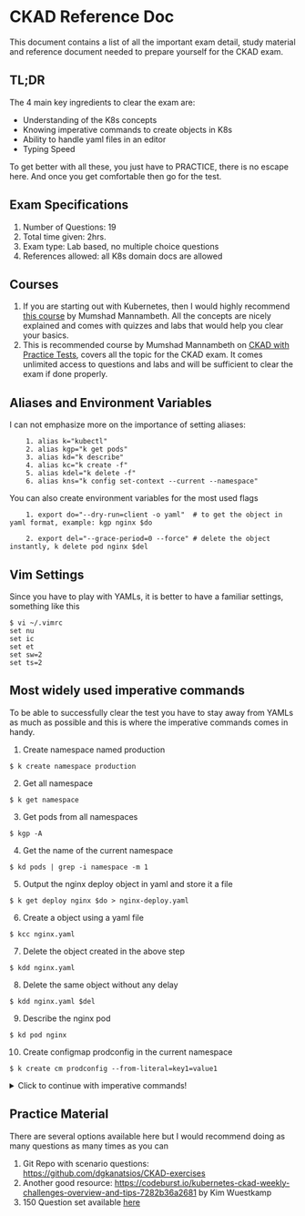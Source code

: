 # CKAD Reference Doc

This document contains a list of all the important exam detail, study material and reference document needed to prepare yourself for the CKAD exam.

## TL;DR
The 4 main key ingredients to clear the exam are:
- Understanding of the K8s concepts
- Knowing imperative commands to create objects in K8s
- Ability to handle yaml files in an editor
- Typing Speed 

To get better with all these, you just have to PRACTICE, there is no escape here. And once you get comfortable then go for the test.

## Exam Specifications
1. Number of Questions: 19
2. Total time given: 2hrs.
3. Exam type: Lab based, no multiple choice questions
4. References allowed: all K8s domain docs are allowed 

## Courses
1. If you are starting out with Kubernetes, then I would highly recommend [this course](https://www.udemy.com/course/learn-kubernetes/) by Mumshad Mannambeth. All the concepts are nicely explained and comes with quizzes and labs that would help you clear your basics.
2. This is recommended course by Mumshad Mannambeth on [CKAD with Practice Tests](https://www.udemy.com/course/certified-kubernetes-application-developer/), covers all the topic for the CKAD exam.
 It comes unlimited access to questions and labs and will be sufficient to clear the exam if done properly.

## Aliases and Environment Variables
I can not emphasize more on the importance of setting aliases:
```
    1. alias k="kubectl"
    2. alias kgp="k get pods"
    3. alias kd="k describe"
    4. alias kc="k create -f"
    5. alias kdel="k delete -f"
    6. alias kns="k config set-context --current --namespace"
```
You can also create environment variables for the most used flags

```
    1. export do="--dry-run=client -o yaml"  # to get the object in yaml format, example: kgp nginx $do
   
    2. export del="--grace-period=0 --force" # delete the object instantly, k delete pod nginx $del
```

## Vim Settings
Since you have to play with YAMLs, it is better to have a familiar settings, something like this
```
$ vi ~/.vimrc
set nu
set ic
set et
set sw=2
set ts=2
```

## Most widely used imperative commands
To be able to successfully clear the test you have to stay away from YAMLs as much as possible and this is where the imperative commands comes in handy.
1. Create namespace named production
```
$ k create namespace production 
```
2. Get all namespace
```
$ k get namespace
```
3. Get pods from all namespaces
```
$ kgp -A 
```
4. Get the name of the current namespace
```
$ kd pods | grep -i namespace -m 1
```
5. Output the nginx deploy object in yaml and store it a file
```
$ k get deploy nginx $do > nginx-deploy.yaml
```
6. Create a object using a yaml file
```
$ kcc nginx.yaml
```
7. Delete the object created in the above step
```
$ kdd nginx.yaml
```
8. Delete the same object without any delay
```
$ kdd nginx.yaml $del
```
9. Describe the nginx pod
```
$ kd pod nginx
```
10. Create configmap prodconfig in the current namespace
```
$ k create cm prodconfig --from-literal=key1=value1
```

<details>
  <summary> Click to continue with imperative commands!</summary>
  
  11. Create secret named prodsecret
  ```sql
  $ k create secret generic prodsecret --from-literal=key2=value2 
  ```

  12. Create a nginx pod and expose its port 80 on the container
  ```
  $ k run nginx --image=nginx --port=80
  ```

  13. Create a deploy nginx with 3 replicas
  ```
  $ k create deploy nginx --image=nfinx --replicas=3
  ```
 
 14. Expose the deployment created above with a ClusterIP service
 ```
 $ k expose deploy nginx --port=80 --target-port=8000 # ClusterIP service is the default type when you create a service like this
 ```
 
 15. Generate a yaml for a deployment without creating it
 ```
   $ k create deploy nginx --image=nginx --replicas=15 $do
 ```
 
</details>



## Practice Material
There are several options available here but I would recommend doing as many questions as many times as you can
1. Git Repo with scenario questions: https://github.com/dgkanatsios/CKAD-exercises
2. Another good resource: https://codeburst.io/kubernetes-ckad-weekly-challenges-overview-and-tips-7282b36a2681 by Kim Wuestkamp
3. 150 Question set available [here](https://medium.com/bb-tutorials-and-thoughts/practice-enough-with-these-questions-for-the-ckad-exam-2f42d1228552)